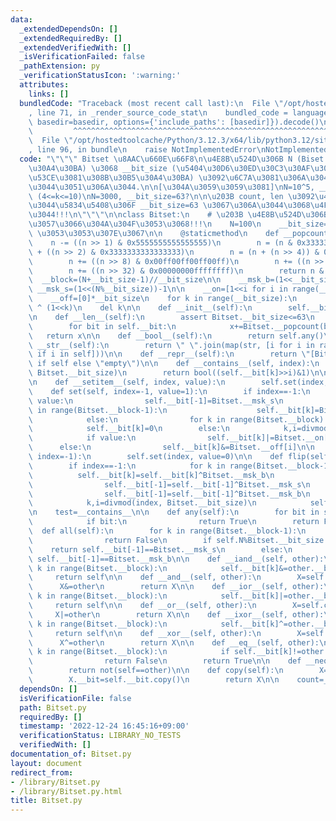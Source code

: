 ```yaml
---
data:
  _extendedDependsOn: []
  _extendedRequiredBy: []
  _extendedVerifiedWith: []
  _isVerificationFailed: false
  _pathExtension: py
  _verificationStatusIcon: ':warning:'
  attributes:
    links: []
  bundledCode: "Traceback (most recent call last):\n  File \"/opt/hostedtoolcache/Python/3.12.3/x64/lib/python3.12/site-packages/onlinejudge_verify/documentation/build.py\"\
    , line 71, in _render_source_code_stat\n    bundled_code = language.bundle(stat.path,\
    \ basedir=basedir, options={'include_paths': [basedir]}).decode()\n          \
    \         ^^^^^^^^^^^^^^^^^^^^^^^^^^^^^^^^^^^^^^^^^^^^^^^^^^^^^^^^^^^^^^^^^^^^^^^^^^^^^^^^^\n\
    \  File \"/opt/hostedtoolcache/Python/3.12.3/x64/lib/python3.12/site-packages/onlinejudge_verify/languages/python.py\"\
    , line 96, in bundle\n    raise NotImplementedError\nNotImplementedError\n"
  code: "\"\"\" Bitset \u8AAC\u660E\u66F8\n\u4E8B\u524D\u306B N (Biset \u306E\u30B5\
    \u30A4\u30BA) \u3068 __bit_size (\u5404\u30D6\u30ED\u30C3\u30AF\u3054\u3068\u306B\
    \u53CE\u3081\u308B\u30B5\u30A4\u30BA) \u3092\u6C7A\u3081\u306A\u304F\u3066\u306F\
    \u3044\u3051\u306A\u3044.\n\n[\u304A\u3059\u3059\u3081]\nN=10^5, __bit_size=N//k\
    \ (4<=k<=10)\nN=3000, __bit_size=63?\n\n\u203B count, len \u3092\u4F7F\u3044\u305F\
    \u3044\u5834\u5408\u306F __bit_size=63 \u3067\u306A\u3044\u3068\u4F7F\u3048\u306A\
    \u3044!!!\n\"\"\"\n\nclass Bitset:\n    # \u203B \u4E8B\u524D\u306B\u8A2D\u5B9A\
    \u3057\u3066\u304A\u304F\u3053\u3068!!!\n    N=100\n    __bit_size=63*1\n    #\
    \ \u3053\u3053\u307E\u3067\n\n    @staticmethod\n    def __popcount(n):\n    \
    \    n -= ((n >> 1) & 0x5555555555555555)\n        n = (n & 0x3333333333333333)\
    \ + ((n >> 2) & 0x3333333333333333)\n        n = (n + (n >> 4)) & 0x0f0f0f0f0f0f0f0f\n\
    \        n += ((n >> 8) & 0x00ff00ff00ff00ff)\n        n += ((n >> 16) & 0x0000ffff0000ffff)\n\
    \        n += ((n >> 32) & 0x00000000ffffffff)\n        return n & 0x7f\n\n  \
    \  __block=(N+__bit_size-1)//__bit_size\n\n    __msk_b=(1<<__bit_size)-1\n   \
    \ __msk_s=(1<<(N%__bit_size))-1\n\n    __on=[1<<i for i in range(__bit_size)]\n\
    \    __off=[0]*__bit_size\n    for k in range(__bit_size):\n        __off[k]=((1<<__bit_size)-1)\
    \ ^ (1<<k)\n    del k\n\n    def __init__(self):\n        self.__bit=[0]*Bitset.__block\n\
    \n    def __len__(self):\n        assert Bitset.__bit_size<=63\n        x=0\n\
    \        for bit in self.__bit:\n            x+=Bitset.__popcount(bit)\n     \
    \   return x\n\n    def __bool__(self):\n        return self.any()\n\n    def\
    \ __str__(self):\n        return \" \".join(map(str, [i for i in range(self.N)\
    \ if i in self]))\n\n    def __repr__(self):\n        return \"[Bitset] : \"+(str(self)\
    \ if self else \"empty\")\n\n    def __contains__(self, index):\n        k,i=divmod(index,\
    \ Bitset.__bit_size)\n        return bool((self.__bit[k]>>i)&1)\n\n    __getitem__=__contains__\n\
    \n    def __setitem__(self, index, value):\n        self.set(index, value)\n\n\
    \    def set(self, index=-1, value=1):\n        if index==-1:\n            if\
    \ value:\n                self.__bit[-1]=Bitset.__msk_s\n                for k\
    \ in range(Bitset.__block-1):\n                    self.__bit[k]=Bitset.__msk_b\n\
    \            else:\n                for k in range(Bitset.__block):\n        \
    \            self.__bit[k]=0\n        else:\n            k,i=divmod(index, Bitset.__bit_size)\n\
    \            if value:\n                self.__bit[k]|=Bitset.__on[i]\n      \
    \      else:\n                self.__bit[k]&=Bitset.__off[i]\n\n    def reset(self,\
    \ index=-1):\n        self.set(index, value=0)\n\n    def flip(self, index=-1):\n\
    \        if index==-1:\n            for k in range(Bitset.__block-1):\n      \
    \          self.__bit[k]=self.__bit[k]^Bitset.__msk_b\n            if self.N%Bitset.__bit_size:\n\
    \                self.__bit[-1]=self.__bit[-1]^Bitset.__msk_s\n            else:\n\
    \                self.__bit[-1]=self.__bit[-1]^Bitset.__msk_b\n        else:\n\
    \            k,i=divmod(index, Bitset.__bit_size)\n            self.__bit[k]^=Bitset.__on[i]\n\
    \n    test=__contains__\n\n    def any(self):\n        for bit in self.__bit:\n\
    \            if bit:\n                return True\n        return False\n\n  \
    \  def all(self):\n        for k in range(Bitset.__block-1):\n            if self.__bit[k]!=Bitset.__msk_b:\n\
    \                return False\n        if self.N%Bitset.__bit_size:\n        \
    \    return self.__bit[-1]==Bitset.__msk_s\n        else:\n            return\
    \ self.__bit[-1]==Bitset.__msk_b\n\n    def __iand__(self, other):\n        for\
    \ k in range(Bitset.__block):\n            self.__bit[k]&=other.__bit[k]\n   \
    \     return self\n\n    def __and__(self, other):\n        X=self.copy()\n  \
    \      X&=other\n        return X\n\n    def __ior__(self, other):\n        for\
    \ k in range(Bitset.__block):\n            self.__bit[k]|=other.__bit[k]\n   \
    \     return self\n\n    def __or__(self, other):\n        X=self.copy()\n   \
    \     X|=other\n        return X\n\n    def __ixor__(self, other):\n        for\
    \ k in range(Bitset.__block):\n            self.__bit[k]^=other.__bit[k]\n   \
    \     return self\n\n    def __xor__(self, other):\n        X=self.copy()\n  \
    \      X^=other\n        return X\n\n    def __eq__(self, other):\n        for\
    \ k in range(Bitset.__block):\n            if self.__bit[k]!=other.__bit[k]:\n\
    \                return False\n        return True\n\n    def __neq__(self, other):\n\
    \        return not(self==other)\n\n    def copy(self):\n        X=Bitset()\n\
    \        X.__bit=self.__bit.copy()\n        return X\n\n    count=__len__\n"
  dependsOn: []
  isVerificationFile: false
  path: Bitset.py
  requiredBy: []
  timestamp: '2022-12-24 16:45:16+09:00'
  verificationStatus: LIBRARY_NO_TESTS
  verifiedWith: []
documentation_of: Bitset.py
layout: document
redirect_from:
- /library/Bitset.py
- /library/Bitset.py.html
title: Bitset.py
---
```

